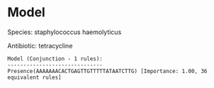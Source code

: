 
# Model

Species: staphylococcus haemolyticus

Antibiotic: tetracycline

```
Model (Conjunction - 1 rules):
------------------------------
Presence(AAAAAAACACTGAGTTGTTTTTATAATCTTG) [Importance: 1.00, 36 equivalent rules]

```

